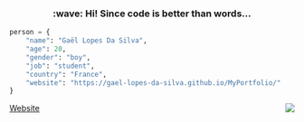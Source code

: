 ﻿<h3 align="center">
    :wave: Hi! Since code is better than words...
</h3>

~~~python
person = {
    "name": "Gaël Lopes Da Silva",
    "age": 20,
    "gender": "boy",
    "job": "student",
    "country": "France",
    "website": "https://gael-lopes-da-silva.github.io/MyPortfolio/"
}
~~~

<a align="left" href="https://gael-lopes-da-silva.github.io/MyPortfolio/">Website</a> <img align="right" src="https://media.discordapp.net/attachments/758296682659184640/1093085367571329094/image0-3-19.gif">